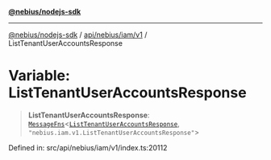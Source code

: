 [**@nebius/nodejs-sdk**](../../../../../README.md)

***

[@nebius/nodejs-sdk](../../../../../README.md) / [api/nebius/iam/v1](../README.md) / ListTenantUserAccountsResponse

# Variable: ListTenantUserAccountsResponse

> **ListTenantUserAccountsResponse**: [`MessageFns`](../../../../../runtime/protos/core/interfaces/MessageFns.md)\<[`ListTenantUserAccountsResponse`](../interfaces/ListTenantUserAccountsResponse.md), `"nebius.iam.v1.ListTenantUserAccountsResponse"`\>

Defined in: src/api/nebius/iam/v1/index.ts:20112
